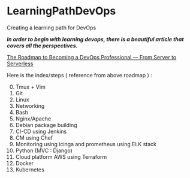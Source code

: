 # LearningPathDevOps
Creating a learning path for DevOps

**_In order to begin with learning devops, there is a beautiful article that covers all the perspectives._**

 [The Roadmap to Becoming a DevOps Professional — From Server to Serverless](https://medium.com/faun/the-roadmap-to-become-a-devops-dude-from-server-to-serverless-dd97420f640e)

Here is the index/steps ( reference from above roadmap ) :

0. Tmux + Vim
1. Git
2. Linux
3. Networking
4. Bash
5. Nginx/Apache
6. Debian package building
7. CI-CD using Jenkins
8. CM using Chef
9. Monitoring using icinga and prometheus using ELK stack
10. Python (MVC : Django)
11. Cloud platform AWS using Terraform
12. Docker
13. Kubernetes

